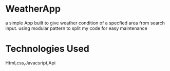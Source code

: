 # WeatherApp
a simple App built to give weather condition of a specfied area from search input.
using modular pattern to split my code for easy maintenance 
# Technologies Used
Html,css,Javacsript,Api
